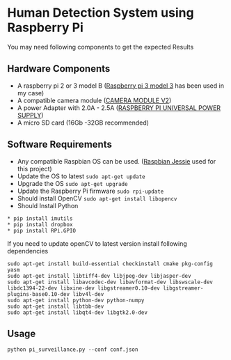 # Human Detection System using Raspberry Pi

You may need following components to get the expected Results
</br>
## Hardware Components
* A raspberry pi 2 or 3 model B ([Raspberry pi 3 model 3](https://www.raspberrypi.org/products/raspberry-pi-2-model-b/) has been used in my case)
* A compatible camera module ([CAMERA MODULE V2](https://www.raspberrypi.org/products/camera-module-v2/))
* A power Adapter with 2.0A - 2.5A ([RASPBERRY PI UNIVERSAL POWER SUPPLY](https://www.raspberrypi.org/products/universal-power-supply/))
* A micro SD card (16Gb -32GB recommended)


## Software Requirements
* Any compatible Raspbian OS can be used. ([Raspbian Jessie](https://www.raspberrypi.org/blog/raspbian-jessie-is-here/) used for this project)
* Update the OS to latest `sudo apt-get update`
* Upgrade the OS `sudo apt-get upgrade`
* Update the Raspberry Pi firmware `sudo rpi-update`
* Should install OpenCV `sudo apt-get install libopencv`
* Should Install Python
```
* pip install imutils
* pip install dropbox
* pip install RPi.GPIO
  ```

If you need to update openCV to latest version install following dependencies
  ```
  sudo apt-get install build-essential checkinstall cmake pkg-config yasm
  sudo apt-get install libtiff4-dev libjpeg-dev libjasper-dev
  sudo apt-get install libavcodec-dev libavformat-dev libswscale-dev libdc1394-22-dev libxine-dev libgstreamer0.10-dev libgstreamer-plugins-base0.10-dev libv4l-dev 
  sudo apt-get install python-dev python-numpy
  sudo apt-get install libtbb-dev
  sudo apt-get install libqt4-dev libgtk2.0-dev
  ```

## Usage
  ```
python pi_surveillance.py --conf conf.json
  ```
